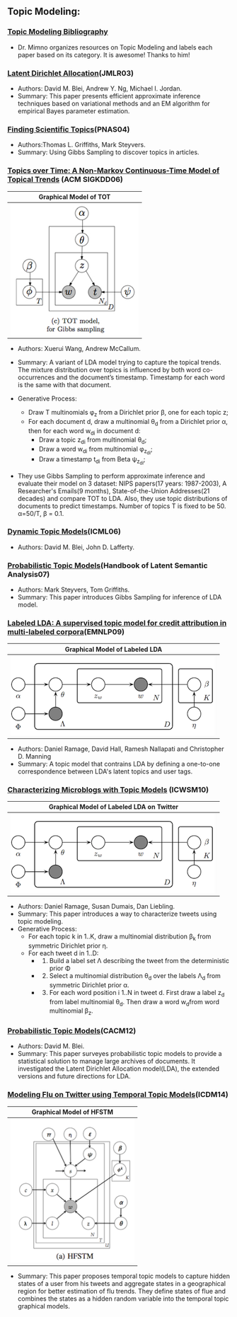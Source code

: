 ## Topic Modeling:

### [Topic Modeling Bibliography](http://mimno.infosci.cornell.edu/topics.html)
- Dr. Mimno organizes resources on Topic Modeling and labels each paper based on its category. It is awesome! Thanks to him!

### [Latent Dirichlet Allocation](http://www.cs.princeton.edu/~blei/papers/BleiNgJordan2003.pdf)(JMLR03)
- Authors: David M. Blei, Andrew Y. Ng, Michael I. Jordan.
- Summary: This paper presents efficient approximate inference techniques based on variational methods and an EM algorithm for empirical Bayes parameter estimation.

### [Finding Scientific Topics](http://psiexp.ss.uci.edu/research/papers/sciencetopics.pdf)(PNAS04)
- Authors:Thomas L. Griffiths, Mark Steyvers.
- Summary: Using Gibbs Sampling to discover topics in articles.

### [Topics over Time: A Non-Markov Continuous-Time Model of Topical Trends](tot-kdd06.pdf) (ACM SIGKDD06) <br/>
| Graphical Model of TOT |
|:---:|
| <a href="totkdd06.jpg"><img width=290 src="totkdd06.jpg" alt=""></a> |

<!--<div align="center"><img src="totkdd06.jpg" align="middle"/></div>-->
- Authors: Xuerui Wang, Andrew McCallum.
- Summary: A variant of LDA model trying to capture the topical trends. The mixture distribution over topics is influenced by both word co-occurrences and the document’s timestamp. Timestamp for each word is the same with that document. 
- Generative Process: 
  - Draw T multinomials &phi;<sub>z</sub> from a Dirichlet prior &beta;, one for each topic z;
  - For each document d, draw a multinomial &theta;<sub>d</sub> from a Dirichlet prior &alpha;, then for each word w<sub>di</sub> in document d:
    - Draw a topic z<sub>di</sub> from multinomial &theta;<sub>d</sub>;
    - Draw a word w<sub>di</sub> from multinomial &phi;<sub>z<sub>di</sub></sub>;
    - Draw a timestamp t<sub>di</sub> from Beta &psi;<sub>z<sub>di</sub></sub>;

- They use Gibbs Sampling to perform approximate inference and evaluate their model on 3 dataset: NIPS papers(17 years: 1987-2003), A Researcher's Emails(9 months), State-of-the-Union Addresses(21 decades) and compare TOT to LDA. Also, they use topic distributions of documents to predict timestamps. Number of topics T is fixed to be 50. &alpha;=50/T, &beta; = 0.1.

### [Dynamic Topic Models](dtm_icml06.pdf)(ICML06)
- Authors: David M. Blei, John D. Lafferty.

### [Probabilistic Topic Models](http://psiexp.ss.uci.edu/research/papers/SteyversGriffithsLSABookFormatted.pdf)(Handbook of Latent Semantic Analysis07) 
- Authors: Mark Steyvers, Tom Griffiths. 
- Summary: This paper introduces Gibbs Sampling for inference of LDA model.

### [Labeled LDA: A supervised topic model for credit attribution in multi-labeled corpora](http://www.aclweb.org/anthology/D09-1026)(EMNLP09)
| Graphical Model of Labeled LDA |
|:---:|
| <a href="twitter-icwsm10.png"><img width=466 src="twitter-icwsm10.png" alt=""></a> |

- Authors: Daniel Ramage, David Hall, Ramesh Nallapati and Christopher D. Manning
- Summary: A topic model that contrains LDA by defining a one-to-one correspondence between LDA's latent topics and user tags.

### [Characterizing Microblogs with Topic Models](twitter-icwsm10.pdf) (ICWSM10)
| Graphical Model of Labeled LDA on Twitter |
|:---:|
| <a href="twitter-icwsm10.png"><img width=466 src="twitter-icwsm10.png" alt=""></a> |

<!--<div align="center"><img src="twitter-icwsm10.png"/></div>-->
- Authors: Daniel Ramage, Susan Dumais, Dan Liebling.
- Summary: This paper introduces a way to characterize tweets using topic modeling.
- Generative Process:
  - For each topic k in 1..K, draw a multinomial distribution &beta;<sub>k</sub> from symmetric Dirichlet prior &eta;.
  - For each tweet d in 1..D:
    - 1. Build a label set &Lambda; describing the tweet from the deterministic prior &Phi;
    - 2. Select a multinomial distribution &theta;<sub>d</sub> over the labels &Lambda;<sub>d</sub> from symmetric Dirichlet prior &alpha;.
    - 3. For each word position i 1..N in tweet d. First draw a label z<sub>d</sub> from label multinomial &theta;<sub>d</sub>. Then draw a word w<sub>d</sub>from word multinomial &beta;<sub>z</sub>.

### [Probabilistic Topic Models](http://www.cs.princeton.edu/~blei/papers/Blei2012.pdf)(CACM12)
- Authors: David M. Blei.
- Summary: This paper surveyes probabilistic topic models to provide a statistical solution to manage large archives of documents. It investigated the Latent Dirichlet Allocation model(LDA), the extended versions and future directions for LDA.

### [Modeling Flu on Twitter using Temporal Topic Models]()(ICDM14)
| Graphical Model of HFSTM |
|:---:|
| <a href="hfstm.png"><img width=280 src="hfstm.png" alt=""></a> |
  
<!--<div align="center"><img src="hfstm.png"/></div>-->
- Summary: This paper proposes temporal topic models to capture hidden states of a user from his tweets and aggregate states in a geographical region for better estimation of flu trends. They define states of flue and combines the states as a hidden random variable into the temporal topic graphical models. 

